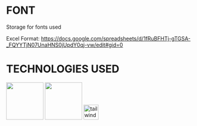 # FONT 

Storage for fonts used

Excel Format: https://docs.google.com/spreadsheets/d/1fRuBFHTj-gTGSA-_FQYYTjN07UnaHNS0jUpdY0qj-vw/edit#gid=0

<h1>TECHNOLOGIES USED </h1>
<img height="100px" width="100px" src="https://github.com/kevsterde/react-noteapp/assets/96121161/9805983a-7101-43cf-8064-f505298af1c3"/>
<img height="100px" width="100px" src="https://github.com/kevsterde/react-noteapp/assets/96121161/e366a939-cd88-44d3-8b75-fed1e130cf1c"/>
<a href="https://tailwindcss.com/" target="_blank" rel="noreferrer"> <img src="https://www.vectorlogo.zone/logos/tailwindcss/tailwindcss-icon.svg" alt="tailwind" width="40" height="40"/> </a> 
